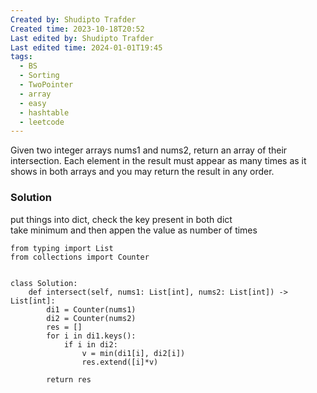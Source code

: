 ```yaml
---
Created by: Shudipto Trafder
Created time: 2023-10-18T20:52
Last edited by: Shudipto Trafder
Last edited time: 2024-01-01T19:45
tags:
  - BS
  - Sorting
  - TwoPointer
  - array
  - easy
  - hashtable
  - leetcode
---
```

Given two integer arrays nums1 and nums2, return an array of their intersection. Each element in the result must appear as many times as it shows in both arrays and you may return the result in any order.

### Solution

put things into dict, check the key present in both dict  
take minimum and then appen the value as number of times  

```Plain
from typing import List
from collections import Counter


class Solution:
    def intersect(self, nums1: List[int], nums2: List[int]) -> List[int]:
        di1 = Counter(nums1)
        di2 = Counter(nums2)
        res = []
        for i in di1.keys():
            if i in di2:
                v = min(di1[i], di2[i])
                res.extend([i]*v)

        return res

```